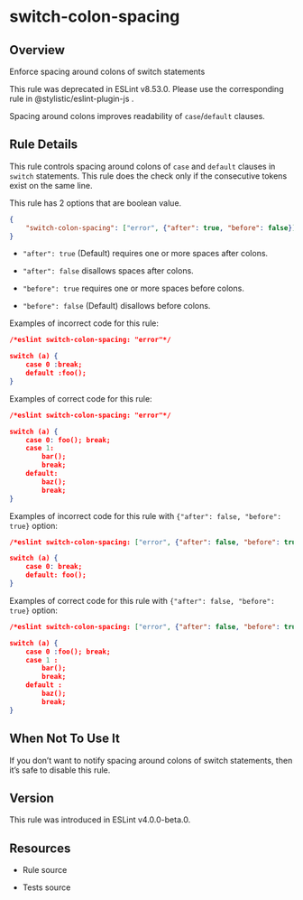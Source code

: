 

# switch-colon-spacing
## Overview

Enforce spacing around colons of switch statements

This rule was deprecated in ESLint v8.53.0. Please use the corresponding rule  in @stylistic/eslint-plugin-js .

Spacing around colons improves readability of `case`/`default` clauses.

## Rule Details

This rule controls spacing around colons of `case` and `default` clauses in `switch` statements.
This rule does the check only if the consecutive tokens exist on the same line.

This rule has 2 options that are boolean value.


```json
{
    "switch-colon-spacing": ["error", {"after": true, "before": false}]
}
```



- `"after": true` (Default) requires one or more spaces after colons.

- `"after": false` disallows spaces after colons.

- `"before": true` requires one or more spaces before colons.

- `"before": false` (Default) disallows before colons.

Examples of incorrect code for this rule:


```json
/*eslint switch-colon-spacing: "error"*/

switch (a) {
    case 0 :break;
    default :foo();
}
```

Examples of correct code for this rule:


```json
/*eslint switch-colon-spacing: "error"*/

switch (a) {
    case 0: foo(); break;
    case 1:
        bar();
        break;
    default:
        baz();
        break;
}
```

Examples of incorrect code for this rule with `{"after": false, "before": true}` option:


```json
/*eslint switch-colon-spacing: ["error", {"after": false, "before": true}]*/

switch (a) {
    case 0: break;
    default: foo();
}
```

Examples of correct code for this rule with `{"after": false, "before": true}` option:


```json
/*eslint switch-colon-spacing: ["error", {"after": false, "before": true}]*/

switch (a) {
    case 0 :foo(); break;
    case 1 :
        bar();
        break;
    default :
        baz();
        break;
}
```

## When Not To Use It

If you don’t want to notify spacing around colons of switch statements, then it’s safe to disable this rule.

## Version

This rule was introduced in ESLint v4.0.0-beta.0.

## Resources


- Rule source 

- Tests source 


